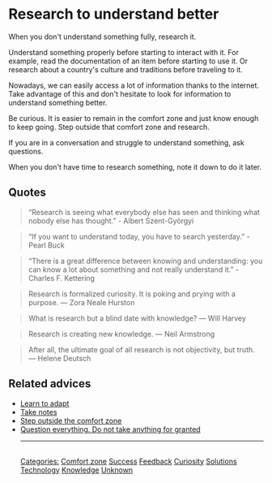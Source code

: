 # Research to understand better

When you don't understand something fully, research it.

Understand something properly before starting to interact with it. For example, read the documentation of an item before starting to use it. Or research about a country's culture and traditions before traveling to it.

Nowadays, we can easily access a lot of information thanks to the internet. Take advantage of this and don't hesitate to look for information to understand something better.

Be curious. It is easier to remain in the comfort zone and just know enough to keep going. Step outside that comfort zone and research. 

If you are in a conversation and struggle to understand something, ask questions.

When you don't have time to research something, note it down to do it later.

## Quotes

> “Research is seeing what everybody else has seen and thinking what nobody else has thought.” - Albert Szent-Györgyi 

> “If you want to understand today, you have to search yesterday.” - Pearl Buck 

> “There is a great difference between knowing and understanding: you can know a lot about something and not really understand it.” - Charles F. Kettering 

> Research is formalized curiosity. It is poking and prying with a purpose. ― Zora Neale Hurston

> What is research but a blind date with knowledge? ― Will Harvey

> Research is creating new knowledge. ― Neil Armstrong

> After all, the ultimate goal of all research is not objectivity, but truth. ― Helene Deutsch

## Related advices

- [Learn to adapt](../Learn%20to%20adapt/index.md)
- [Take notes](../Take%20notes/index.md)
- [Step outside the comfort zone](../Step%20outside%20the%20comfort%20zone/index.md)
- [Question everything. Do not take anything for granted](../Question%20everything.%20Do%20not%20take%20anything%20for%20granted/index.md)<hr/><br/>[Categories:](../Categories/index.md) [Comfort zone](../Categories/Comfort%20zone.md) [Success](../Categories/Success.md) [Feedback](../Categories/Feedback.md) [Curiosity](../Categories/Curiosity.md) [Solutions](../Categories/Solutions.md) [Technology](../Categories/Technology.md) [Knowledge](../Categories/Knowledge.md) [Unknown](../Categories/Unknown.md)